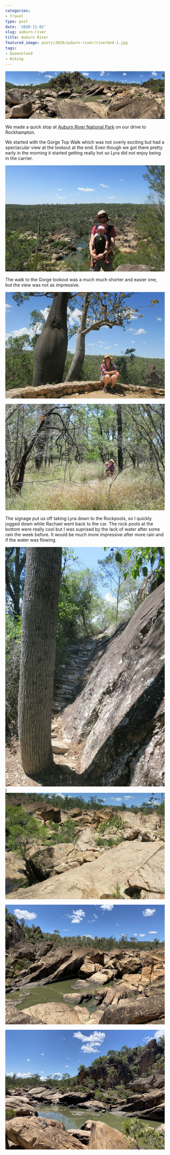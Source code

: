 ```yaml
---
categories:
- Travel
type: post
date: '2020-11-02'
slug: auburn-river
title: Auburn River
featured_image: posts/2020/auburn-river/riverbed-1.jpg
tags:
- Queensland
- Hiking
---
```


![](pano.jpg)

We made a quick stop at [Auburn River National Park](https://parks.des.qld.gov.au/parks/auburn-river) on our drive to Rockhampton.

We started with the Gorge Top Walk which was not overly exciting but had a spectacular view at the lookout at the end. Even though we got there pretty early in the morning it started getting really hot so Lyra did not enjoy being in the carrier.

![](top-walk-lookout.jpg)

The walk to the Gorge lookout was a much much shorter and easier one, but the view was not as impressive.

![](lookout.jpg)

![](lookout-walk.jpg)

The signage put us off taking Lyra down to the Rockpools, so I quickly jogged down while Rachael went back to the car. The rock pools at the bottom were really cool but I was suprised by the lack of water after some rain the week before. It would be much more impressive after more rain and if the water was flowing.

![](riverbed-walk.jpg)
)
![](riverbed-walk2.jpg "Marking showing way back to path")

![](riverbed-1.jpg)

![](riverbed-2.jpg)
